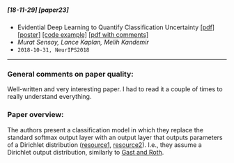 ##### [18-11-29] [paper23]
-  Evidential Deep Learning to Quantify Classification Uncertainty [[pdf]](https://arxiv.org/abs/1806.01768) [[poster]](https://muratsensoy.github.io/NIPS18_EDL_poster.pdf) [[code example]](https://muratsensoy.github.io/uncertainty.html) [[pdf with comments]](https://github.com/fregu856/papers/blob/master/commented_pdfs/Evidential%20Deep%20Learning%20to%20Quantify%20Classification%20Uncertainty.pdf)
- *Murat Sensoy, Lance Kaplan, Melih Kandemir*
- `2018-10-31, NeurIPS2018`

****

### General comments on paper quality:
Well-written and very interesting paper. I had to read it a couple of times to really understand everything. 

### Paper overview:
The authors present a classification model in which they replace the standard softmax output layer with an output layer that outputs parameters of a Dirichlet distribution ([resource1](https://en.wikipedia.org/wiki/Dirichlet_distribution), [resource2](https://endymecy.gitbooks.io/spark-ml-source-analysis/content/%E8%81%9A%E7%B1%BB/LDA/docs/dirichlet.pdf)). I.e., they assume a Dirichlet output distribution, similarly to [Gast and Roth](https://github.com/fregu856/papers/blob/master/summaries/Lightweight%20Probabilistic%20Deep%20Networks.md).
